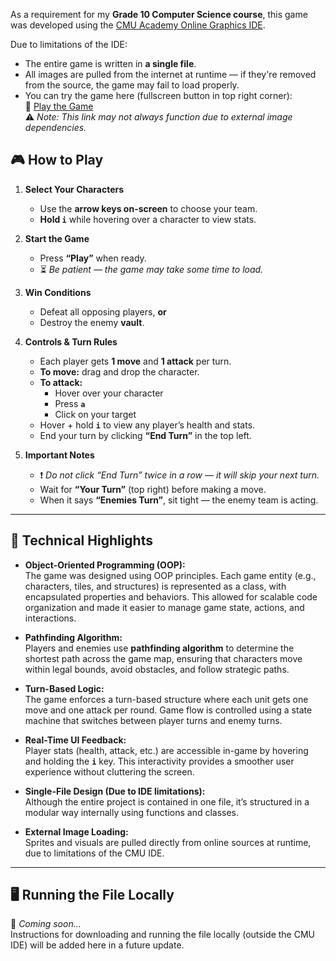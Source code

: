 As a requirement for my **Grade 10 Computer Science course**, this game was developed using the [CMU Academy Online Graphics IDE](https://academy.cs.cmu.edu/).  

Due to limitations of the IDE:
- The entire game is written in **a single file**.
- All images are pulled from the internet at runtime — if they're removed from the source, the game may fail to load properly.
- You can try the game here (fullscreen button in top right corner):  
  🔗 [Play the Game](https://academy.cs.cmu.edu/sharing/cyanCow5780)  
  ⚠️ *Note: This link may not always function due to external image dependencies.*

## 🎮 How to Play

1. **Select Your Characters**
   - Use the **arrow keys on-screen** to choose your team.
   - **Hold `i`** while hovering over a character to view stats.

2. **Start the Game**
   - Press **“Play”** when ready.
   - ⏳ *Be patient — the game may take some time to load.*

3. **Win Conditions**
   - Defeat all opposing players, **or**
   - Destroy the enemy **vault**.

4. **Controls & Turn Rules**
   - Each player gets **1 move** and **1 attack** per turn.
   - **To move:** drag and drop the character.
   - **To attack:**
     - Hover over your character
     - Press **`a`**
     - Click on your target
   - Hover + hold **`i`** to view any player’s health and stats.
   - End your turn by clicking **“End Turn”** in the top left.

5. **Important Notes**
   - ❗ *Do not click “End Turn” twice in a row — it will skip your next turn.*
   - Wait for **“Your Turn”** (top right) before making a move.
   - When it says **“Enemies Turn”**, sit tight — the enemy team is acting.

---
## 🧠 Technical Highlights

- **Object-Oriented Programming (OOP):**  
  The game was designed using OOP principles. Each game entity (e.g., characters, tiles, and structures) is represented as a class, with encapsulated properties and behaviors. This allowed for scalable code organization and made it easier to manage game state, actions, and interactions.

- **Pathfinding Algorithm:**  
  Players and enemies use **pathfinding algorithm** to determine the shortest path across the game map, ensuring that characters move within legal bounds, avoid obstacles, and follow strategic paths.

- **Turn-Based Logic:**  
  The game enforces a turn-based structure where each unit gets one move and one attack per round. Game flow is controlled using a state machine that switches between player turns and enemy turns.

- **Real-Time UI Feedback:**  
  Player stats (health, attack, etc.) are accessible in-game by hovering and holding the **`i`** key. This interactivity provides a smoother user experience without cluttering the screen.

- **Single-File Design (Due to IDE limitations):**  
  Although the entire project is contained in one file, it’s structured in a modular way internally using functions and classes.

- **External Image Loading:**  
  Sprites and visuals are pulled directly from online sources at runtime, due to limitations of the CMU IDE.
---

## 🖥️ Running the File Locally

🚧 *Coming soon...*  
Instructions for downloading and running the file locally (outside the CMU IDE) will be added here in a future update.

